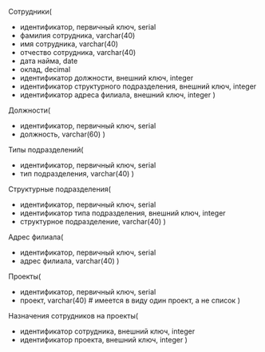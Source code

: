 Сотрудники(
* идентификатор, первичный ключ, serial
* фамилия сотрудника, varchar(40) 
* имя сотрудника, varchar(40) 
* отчество сотрудника, varchar(40) 
* дата найма, date
* оклад, decimal
* идентификатор должности, внешний ключ, integer
* идентификатор структурного подразделения, внешний ключ, integer
* идентификатор адреса филиала, внешний ключ, integer
)

Должности(
* идентификатор, первичный ключ, serial
* должность, varchar(60)
)

Типы подразделений(
* идентификатор, первичный ключ, serial
* тип подразделения, varchar(40)
)

Структурные подразделения(
* идентификатор, первичный ключ, serial
* идентификатор типа подразделения, внешний ключ, integer
* структурное подразделение, varchar(40)
)

Адрес филиала(
* идентификатор, первичный ключ, serial
* адрес филиала, varchar(40)
)

Проекты(
* идентификатор, первичный ключ, serial
* проект, varchar(40) # имеется в виду один проект, а не список
)

Назначения сотрудников на проекты(
* идентификатор сотрудника, внешний ключ, integer
* идентификатор проекта, внешний ключ, integer
)

